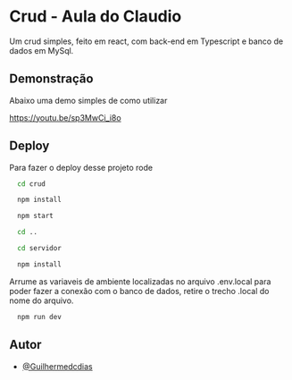 
# Crud - Aula do Claudio

Um crud simples, feito em react, com back-end em Typescript e banco de dados em MySql.

## Demonstração

Abaixo uma demo simples de como utilizar

https://youtu.be/sp3MwCi_i8o
## Deploy

Para fazer o deploy desse projeto rode

```cmd
  cd crud
```
```cmd
  npm install
```
```cmd
  npm start
```
```cmd
  cd ..
```
```cmd
  cd servidor
```
```cmd
  npm install
```
Arrume as variaveis de ambiente localizadas no arquivo .env.local para poder fazer a conexão com o banco de dados, retire o trecho .local do nome do arquivo.
```cmd
  npm run dev
```


## Autor

- [@Guilhermedcdias](https://www.github.com/Guilhermedcdias)

